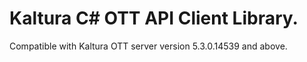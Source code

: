 # Kaltura C# OTT API Client Library.
Compatible with Kaltura OTT server version 5.3.0.14539 and above.
